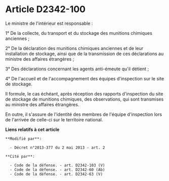 # Article D2342-100

Le ministre de l'intérieur est responsable : 

1° De la collecte, du transport et du stockage des munitions chimiques anciennes ; 

2° De la déclaration des munitions chimiques anciennes et de leur installation de stockage, ainsi que de la transmission de
ces déclarations au ministre des affaires étrangères ; 

3° Des déclarations concernant les agents anti-émeute qu'il détient ; 

4° De l'accueil et de l'accompagnement des équipes d'inspection sur le site de stockage. 

Il formule, le cas échéant, après réception des rapports d'inspection du site de stockage de munitions chimiques, des
observations, qui sont transmises au ministre des affaires étrangères. 

En outre, il s'assure de l'identité des membres de l'équipe d'inspection lors de l'arrivée de celle-ci sur le territoire
national.

**Liens relatifs à cet article**

	**Modifié par**:

	  - Décret n°2013-377 du 2 mai 2013 - art. 2

	**Cité par**:

	  - Code de la défense. - art. D2342-103 (V)
	  - Code de la défense. - art. D2342-60 (Ab)
	  - Code de la défense. - art. D2342-63 (V)
